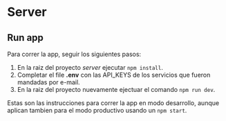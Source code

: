# Server
## Run app
Para correr la app, seguir los siguientes pasos:
1. En la raiz del proyecto *server* ejecutar `npm install`.
2. Completar el file **.env** con las API_KEYS de los servicios que fueron mandadas por e-mail.
3. En la raiz del proyecto nuevamente ejectuar el comando `npm run dev`.

Estas son las instrucciones para correr la app en modo desarrollo, aunque aplican tambien para el modo productivo usando un `npm start`.